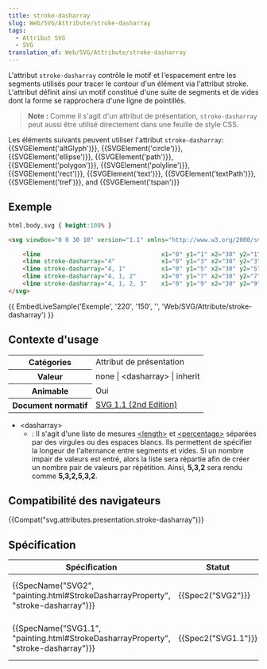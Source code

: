 ```yaml
---
title: stroke-dasharray
slug: Web/SVG/Attribute/stroke-dasharray
tags:
  - Attribut SVG
  - SVG
translation_of: Web/SVG/Attribute/stroke-dasharray
---
```

L'attribut `stroke-dasharray` contrôle le motif et l'espacement entre les segments utilisés pour tracer le contour d'un élément via l'attribut stroke. L'attribut définit ainsi un motif constitué d'une suite de segments et de vides dont la forme se rapprochera d'une ligne de pointillés.

> **Note :** Comme il s'agit d'un attribut de présentation, `stroke-dasharray `peut aussi être utilisé directement dans une feuille de style CSS.

Les éléments suivants peuvent utiliser l'attribut `stroke-dasharray`: {{SVGElement('altGlyph')}}, {{SVGElement('circle')}}, {{SVGElement('ellipse')}}, {{SVGElement('path')}}, {{SVGElement('polygon')}}, {{SVGElement('polyline')}}, {{SVGElement('rect')}}, {{SVGElement('text')}}, {{SVGElement('textPath')}}, {{SVGElement('tref')}}, and {{SVGElement('tspan')}}

## Exemple

```css hidden
html,body,svg { height:100% }
```

```html
<svg viewBox="0 0 30 10" version="1.1" xmlns="http://www.w3.org/2000/svg">

    <line                                  x1="0" y1="1" x2="30" y2="1" stroke="black" />
    <line stroke-dasharray="4"             x1="0" y1="3" x2="30" y2="3" stroke="black" />
    <line stroke-dasharray="4, 1"          x1="0" y1="5" x2="30" y2="5" stroke="black" />
    <line stroke-dasharray="4, 1, 2"       x1="0" y1="7" x2="30" y2="7" stroke="black" />
    <line stroke-dasharray="4, 1, 2, 3"    x1="0" y1="9" x2="30" y2="9" stroke="black" />
</svg>
```

{{ EmbedLiveSample('Exemple', '220', '150', '', 'Web/SVG/Attribute/stroke-dasharray') }}

## Contexte d'usage

<table class="standard-table">
  <tbody>
    <tr>
      <th scope="row">Catégories</th>
      <td>Attribut de présentation</td>
    </tr>
    <tr>
      <th scope="row">Valeur</th>
      <td>none | &#x3C;dasharray> | inherit</td>
    </tr>
    <tr>
      <th scope="row">Animable</th>
      <td>Oui</td>
    </tr>
    <tr>
      <th scope="row">Document normatif</th>
      <td>
        <a href="http://www.w3.org/TR/SVG/painting.html#StrokeDasharrayProperty"
          >SVG 1.1 (2nd Edition)</a
        >
      </td>
    </tr>
  </tbody>
</table>

- \<dasharray>
  - : Il s'agit d'une liste de mesures [\<length>](/fr/SVG/Content_type#Length "en/SVG/Content_type#Length") et [\<percentage>](/fr/SVG/Content_type#Percentage "en/SVG/Content_type#Percentage") séparées par des virgules ou des espaces blancs. Ils permettent de spécifier la longeur de l'alternance entre segments et vides. Si un nombre impair de valeurs est entré, alors la liste sera répartie afin de créer un nombre pair de valeurs par répétition. Ainsi, **5,3,2** sera rendu comme **5,3,2,5,3,2**.

## Compatibilité des navigateurs

{{Compat("svg.attributes.presentation.stroke-dasharray")}}

## Spécification

| Spécification                                                                                                    | Statut                   | Commentaire                                   |
| ---------------------------------------------------------------------------------------------------------------- | ------------------------ | --------------------------------------------- |
| {{SpecName("SVG2", "painting.html#StrokeDasharrayProperty", "stroke-dasharray")}}     | {{Spec2("SVG2")}} | Définition pour les formes et textes          |
| {{SpecName("SVG1.1", "painting.html#StrokeDasharrayProperty", "stroke-dasharray")}} | {{Spec2("SVG1.1")}} | Définition initiale pour les formes et textes |
